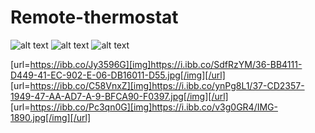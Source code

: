 # Remote-thermostat

![alt text](https://ibb.co/Jy3596G)
![alt text](https://ibb.co/C58VnxZ)
![alt text](https://ibb.co/Pc3qn0G)


[url=https://ibb.co/Jy3596G][img]https://i.ibb.co/SdfRzYM/36-BB4111-D449-41-EC-902-E-06-DB16011-D55.jpg[/img][/url]
[url=https://ibb.co/C58VnxZ][img]https://i.ibb.co/ynPg8L1/37-CD2357-1949-47-AA-AD7-A-9-BFCA90-F0397.jpg[/img][/url]
[url=https://ibb.co/Pc3qn0G][img]https://i.ibb.co/v3g0GR4/IMG-1890.jpg[/img][/url]
